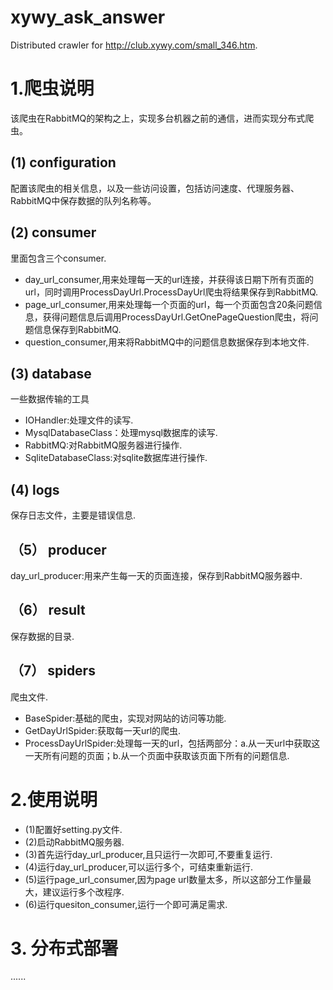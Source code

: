 # xywy_ask_answer
Distributed crawler for http://club.xywy.com/small_346.htm.
# 1.爬虫说明
该爬虫在RabbitMQ的架构之上，实现多台机器之前的通信，进而实现分布式爬虫。
## (1) configuration
配置该爬虫的相关信息，以及一些访问设置，包括访问速度、代理服务器、RabbitMQ中保存数据的队列名称等。
## (2) consumer
里面包含三个consumer.
 * day_url_consumer,用来处理每一天的url连接，并获得该日期下所有页面的url，同时调用ProcessDayUrl.ProcessDayUrl爬虫将结果保存到RabbitMQ.
 * page_url_consumer,用来处理每一个页面的url，每一个页面包含20条问题信息，获得问题信息后调用ProcessDayUrl.GetOnePageQuestion爬虫，将问题信息保存到RabbitMQ.
 * question_consumer,用来将RabbitMQ中的问题信息数据保存到本地文件.
## (3) database
一些数据传输的工具
 * IOHandler:处理文件的读写.
 * MysqlDatabaseClass：处理mysql数据库的读写.
 * RabbitMQ:对RabbitMQ服务器进行操作.
 * SqliteDatabaseClass:对sqlite数据库进行操作.
## (4) logs
保存日志文件，主要是错误信息.
## （5） producer
day_url_producer:用来产生每一天的页面连接，保存到RabbitMQ服务器中.
## （6） result
保存数据的目录.
## （7） spiders
爬虫文件.
 * BaseSpider:基础的爬虫，实现对网站的访问等功能.
 * GetDayUrlSpider:获取每一天url的爬虫.
 * ProcessDayUrlSpider:处理每一天的url，包括两部分：a.从一天url中获取这一天所有问题的页面；b.从一个页面中获取该页面下所有的问题信息.

# 2.使用说明
 * (1)配置好setting.py文件.
 * (2)启动RabbitMQ服务器.
 * (3)首先运行day_url_producer,且只运行一次即可,不要重复运行.
 * (4)运行day_url_producer,可以运行多个，可结束重新运行.
 * (5)运行page_url_consumer,因为page url数量太多，所以这部分工作量最大，建议运行多个改程序.
 * (6)运行quesiton_consumer,运行一个即可满足需求.

# 3. 分布式部署
......
